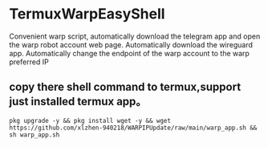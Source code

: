 # TermuxWarpEasyShell
 Convenient warp script, automatically download the telegram app and open the warp robot account web page. Automatically download the wireguard app. Automatically change the endpoint of the warp account to the warp preferred IP
## copy there shell command to termux,support just installed termux app。
`pkg upgrade -y && pkg install wget -y && wget https://github.com/xlzhen-940218/WARPIPUpdate/raw/main/warp_app.sh && sh warp_app.sh`
